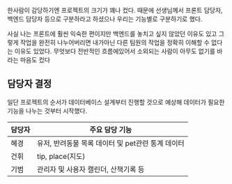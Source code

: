 한사람이 감당하기엔 프로젝트의 크기가 꽤나 컸다.
때문에 선생님께서 프론트 담당자, 백엔드 담당자 등으로 구분하라고 하셨으나 
우리는 기능별로 구분하기로 했다.

사실 나는 프론트에 훨씬 익숙한 편이지만 백엔드를 놓치고 싶지 않았던 이유도 있고
그렇게 작업을 완전히 나누어버리면 내가아닌 다른 팀원의 작업을 정확히 이해할 수 없다는 이유도 있었다.
무엇보다 전반적인 흐름에있어서 소외되는 사람이 아무도 없기를 바라는 마음도 컸다

## 담당자 결정
일단 프로젝트의 순서가 데이터베이스 설계부터 진행할 것으로 예상해 데이터가 필요한 기능을 나누는 것부터 시작했다.

| 담당자 | 주요 담당 기능                       |
| --- | ------------------------------ |
| 혜경  | 유저, 반려동물 목록 데이터 및 pet관련 통계 데이터 |
| 건휘  | tip, place(지도)                 |
| 기범  | 관리자 및 사용자 캘린더, 산책기록 등          |
